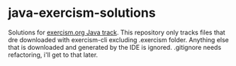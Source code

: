 # java-exercism-solutions
Solutions for [exercism.org Java track](https://exercism.org/tracks/java).
This repository only tracks files that dre downloaded with exercism-cli excluding .exercism folder.
Anything else that is downloaded and generated by the IDE is ignored.
.gitignore needs refactoring, i'll get to that later.
